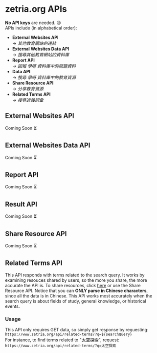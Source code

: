 # zetria.org APIs  

**No API keys** are needed. 😉  
APIs include (in alphabetical order):  
  
- **External Websites API**  
 -> *其他教育網站的連結*
- **External Websites Data API**  
 -> *搜尋其他教育網站的資料庫*
- **Report API**  
 -> *回報 學呀 資料庫中的問題資料*
- **Data API**  
 -> *搜尋 學呀 資料庫中的教育資源*
- **Share Resource API**  
 -> *分享教育資源*
- **Related Terms API**  
 -> *搜尋近義詞彙*
    
## External Websites API
Coming Soon ⏳  

## External Websites Data API
Coming Soon ⏳  
  
## Report API
Coming Soon ⏳  
  
## Result API
Coming Soon ⏳  
  
## Share Resource API
Coming Soon ⏳  
  
## Related Terms API
This API responds with terms related to the search query. It works by examining resouces shared by users, so the more you share, the more accurate the API is. To share resources, click [here](https://zetria.org/share) or use the Share Resource API. Notice that you can **ONLY parse in Chinese characters**, since all the data is in Chinese. This API works most accurately when the search query is about fields of study, general knowledge, or historical events.  
### Usage
This API only requires GET data, so simply get response by requesting:  
``https://www.zetria.org/api/related-terms/?q=${searchQuery}``  
For instance, to find terms related to "太空探索", request:  
``https://www.zetria.org/api/related-terms/?q=太空探索``
